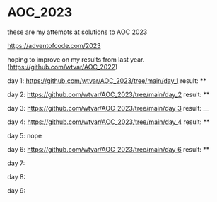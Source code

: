 # AOC_2023

these are my attempts at solutions to AOC 2023

https://adventofcode.com/2023

hoping to improve on my results from last year. (https://github.com/wtvar/AOC_2022)

day 1: https://github.com/wtvar/AOC_2023/tree/main/day_1 result: **

day 2: https://github.com/wtvar/AOC_2023/tree/main/day_2 result: **

day 3: https://github.com/wtvar/AOC_2023/tree/main/day_3 result: __

day 4: https://github.com/wtvar/AOC_2023/tree/main/day_4 result: **

day 5: nope

day 6: https://github.com/wtvar/AOC_2023/tree/main/day_6 result: **

day 7: 

day 8: 

day 9: 
